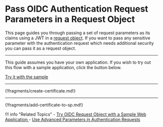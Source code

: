 # Pass OIDC Authentication Request Parameters in a Request Object

This page guides you through passing a set of request parameters as its claims using a JWT in a [request object](../../../concepts/authentication/request-object). 
If you want to pass any sensitive parameter with the authentication request which needs additional security you can pass it as a request object.

---

This guide assumes you have your own application. If you wish to try out this flow with a sample application, click the button below. 

<a class="samplebtn_a" href="../../../quick-starts/webapp-oidc-sample" rel="nofollow noopener">Try it with the sample</a>

----
{!fragments/create-certificate.md!}

----
{!fragments/add-certificate-to-sp.md!}


!!! info "Related Topics"
    - [Try OIDC Request Object with a Sample Web Application  ](../../../quick-starts/sso-for-oidc-apps)
    - [Use Advanced Parameters in Authentication Requests ](insertlink)
